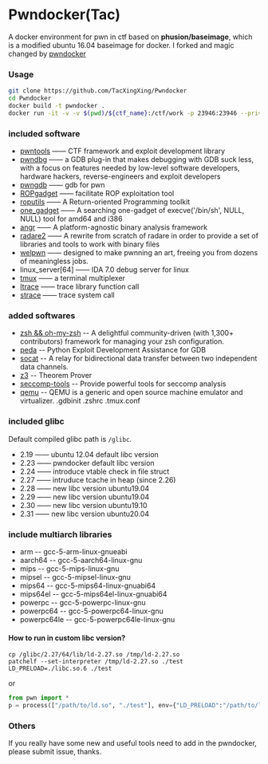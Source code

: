 Pwndocker(Tac)
===

A docker environment for pwn in ctf based on **phusion/baseimage**, which is a modified ubuntu 16.04 baseimage for docker. I forked and magic changed by [pwndocker](https://github.com/skysider/pwndocker)

### Usage

```bash
git clone https://github.com/TacXingXing/Pwndocker
cd Pwndocker
docker build -t pwndocker .
docker run -it -v -v $(pwd)/${ctf_name}:/ctf/work -p 23946:23946 --privileged --cap-add=SYS_PRTACE pwndocker
```

### included software

- [pwntools](https://github.com/Gallopsled/pwntools)  —— CTF framework and exploit development library
- [pwndbg](https://github.com/pwndbg/pwndbg)  —— a GDB plug-in that makes debugging with GDB suck less, with a focus on features needed by low-level software developers, hardware hackers, reverse-engineers and exploit developers
- [pwngdb](https://github.com/scwuaptx/Pwngdb) —— gdb for pwn
- [ROPgadget](https://github.com/JonathanSalwan/ROPgadget)  —— facilitate ROP exploitation tool
- [roputils](https://github.com/inaz2/roputils)     —— A Return-oriented Programming toolkit
- [one_gadget](https://github.com/david942j/one_gadget) —— A searching one-gadget of execve('/bin/sh', NULL, NULL) tool for amd64 and i386
- [angr](https://github.com/angr/angr)   ——  A platform-agnostic binary analysis framework
- [radare2](https://github.com/radare/radare2) ——  A rewrite from scratch of radare in order to provide a set of libraries and tools to work with binary files
- [welpwn](https://github.com/matrix1001/welpwn) —— designed to make pwnning an art, freeing you from dozens of meaningless jobs.
- linux_server[64]     —— IDA 7.0 debug server for linux
- [tmux](https://tmux.github.io/)     —— a terminal multiplexer
- [ltrace](https://linux.die.net/man/1/ltrace)      —— trace library function call
- [strace](https://linux.die.net/man/1/strace)     —— trace system call

### added softwares

- [zsh && oh-my-zsh](https://github.com/robbyrussell/oh-my-zsh) -- A delightful community-driven (with 1,300+ contributors) framework for managing your zsh configuration.
- [peda](https://github.com/scwuaptx/peda) -- Python Exploit Development Assistance for GDB
- [socat](http://www.dest-unreach.org/socat/) -- A relay for bidirectional data transfer between two independent data channels.
- [z3](https://github.com/Z3Prover/z3) --  Theorem Prover
- [seccomp-tools](https://github.com/david942j/seccomp-tools) -- Provide powerful tools for seccomp analysis
- [qemu](https://www.qemu.org) -- QEMU is a generic and open source machine emulator and virtualizer.
.gdbinit
.zshrc
.tmux.conf

### included glibc

Default compiled glibc path is `/glibc`.
- 2.19  —— ubuntu 12.04 default libc version
- 2.23  —— pwndocker default libc version
- 2.24  —— introduce vtable check in file struct
- 2.27  —— intruduce tcache in heap (since 2.26)
- 2.28  —— new libc version ubuntu19.04
- 2.29  —— new libc version ubuntu19.04
- 2.30  —— new libc version ubuntu19.10
- 2.31  —— new libc version ubuntu20.04


### include multiarch libraries

- arm -- gcc-5-arm-linux-gnueabi
- aarch64 -- gcc-5-aarch64-linux-gnu
- mips -- gcc-5-mips-linux-gnu
- mipsel -- gcc-5-mipsel-linux-gnu 
- mips64 -- gcc-5-mips64-linux-gnuabi64
- mips64el -- gcc-5-mips64el-linux-gnuabi64
- powerpc -- gcc-5-powerpc-linux-gnu
- powerpc64 -- gcc-5-powerpc64-linux-gnu
- powerpc64le -- gcc-5-powerpc64le-linux-gnu

#### How to run in custom libc version?

```shell
cp /glibc/2.27/64/lib/ld-2.27.so /tmp/ld-2.27.so
patchelf --set-interpreter /tmp/ld-2.27.so ./test
LD_PRELOAD=./libc.so.6 ./test
```

or

```python
from pwn import *
p = process(["/path/to/ld.so", "./test"], env={"LD_PRELOAD":"/path/to/libc.so.6"})
```

### Others
If you really have some new and useful tools need to add in the pwndocker, please submit issue, thanks.
